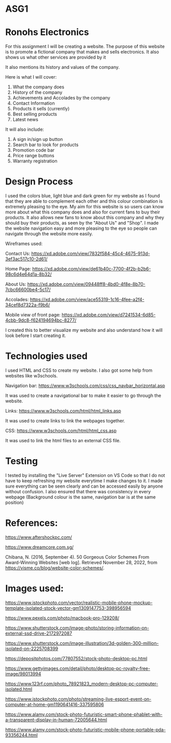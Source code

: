 # ASG1
# Ronohs Electronics
For this assignment I will be creating a website. The purpose of this website is to promote a fictional company that makes and sells electronics. It also shows us what other services are provided by it

It also mentions its history and values of the company.

Here is what I will cover: 
1. What the company does
2. History of the company
3. Achievements and Accolades by the company
4. Contact Information
5. Products it sells (currently)
6. Best selling products 
7. Latest news 

It will also include:
1. A sign in/sign up button
2. Search bar to look for products
3. Promotion code bar
4. Price range buttons
5. Warranty registration

# Design Process

I used the colors blue, light blue and dark green for my website as I found that they are able to complement each other and this colour combination is extremely pleasing to the eye. 
My aim for this website is so users can know more about what this company does and also for current fans to buy their products. It also allows new fans to know about this company and why they should buy their products, as seen by the "About Us" and "Shop". I made the website navigation easy and more pleasing to the eye so people can navigate through the website more easily. 

Wireframes used: 

Contact Us: https://xd.adobe.com/view/7832f584-45c4-4675-913d-3ef3ac517c10-2d61/

Home Page: https://xd.adobe.com/view/de61b40c-7700-4f2b-b2b6-98c6d4e64d1a-8b32/

About Us: https://xd.adobe.com/view/09448ff8-4bd0-4f8e-8b70-7cbc66600be4-5c17/

Accolades: https://xd.adobe.com/view/ace55319-1c16-4fee-a2f4-34cef8d7322a-f9b6/

Mobile view of front page: https://xd.adobe.com/view/d7241534-6d85-4cbb-9dc8-f624194694bc-8277/

I created this to better visualize my website and also understand how it will look before I start creating it.

# Technologies used

I used HTML and CSS to create my website. I also got some help from websites like w3schools.

Navigation bar: https://www.w3schools.com/css/css_navbar_horizontal.asp

It was used to create a navigational bar to make it easier to go through the website.

Links: https://www.w3schools.com/html/html_links.asp

It was used to create links to link the webpages together.

CSS: https://www.w3schools.com/html/html_css.asp

It was used to link the html files to an external CSS file.


# Testing
I tested by installing the "Live Server" Extension on VS Code so that I do not have to keep refreshing my website everytime I make changes to it. I made sure everything can be seen clearly and can be accessed easily by anyone without confusion. I also ensured that there was consistency in every webpage (Background colour is the same, navigation bar is at the same position)

# References:

https://www.aftershockpc.com/

https://www.dreamcore.com.sg/

Chibana, N. (2016, September 4). 50 Gorgeous Color Schemes From Award-Winning Websites [web log]. Retrieved November 28, 2022, from https://visme.co/blog/website-color-schemes/. 

# Images used:

https://www.istockphoto.com/vector/realistic-mobile-phone-mockup-template-isolated-stock-vector-gm1309147753-398956594

https://www.pexels.com/photo/macbook-pro-129208/

https://www.shutterstock.com/image-photo/storing-information-on-external-ssd-drive-2172972087

https://www.shutterstock.com/image-illustration/3d-golden-300-million-isolated-on-2225708399

https://depositphotos.com/77807552/stock-photo-desktop-pc.html

https://www.gettyimages.com/detail/photo/desktop-pc-royalty-free-image/98013994

https://www.123rf.com/photo_78921823_modern-desktop-pc-computer-isolated.html

https://www.istockphoto.com/photo/streaming-live-esport-event-on-computer-at-home-gm1190641416-337595806

https://www.alamy.com/stock-photo-futuristic-smart-phone-phablet-with-a-transparent-display-in-human-72005644.html

https://www.alamy.com/stock-photo-futuristic-mobile-phone-portable-pda-93356244.html



